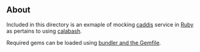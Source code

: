 About
---

Included in this directory is an exmaple of mocking [caddis](https://github.com/bustardcelly/caddis) service in [Ruby](https://www.ruby-lang.org/en/) as pertains to using [calabash](http://calaba.sh/).

Required gems can be loaded using [bundler and the Gemfile](http://bundler.io/gemfile.html).